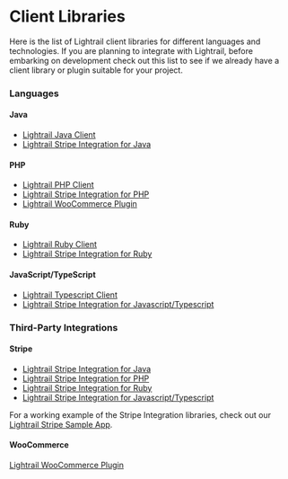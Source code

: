 # Client Libraries
Here is the list of Lightrail client libraries for different languages and technologies. If you are planning to integrate with Lightrail, before embarking on development check out this list to see if we already have a client library or plugin suitable for your project.

### Languages

#### Java
- [Lightrail Java Client](https://github.com/Giftbit/lightrail-client-java)
- [Lightrail Stripe Integration for Java](https://github.com/Giftbit/lightrail-stripe-java)

#### PHP
- [Lightrail PHP Client](https://github.com/Giftbit/lightrail-client-php)
- [Lightrail Stripe Integration for PHP](https://github.com/Giftbit/lightrail-stripe-php)
- [Lightrail WooCommerce Plugin](https://wordpress.org/plugins/lightrail-for-woocommerce/)

#### Ruby
- [Lightrail Ruby Client](https://github.com/Giftbit/lightrail-client-ruby)
- [Lightrail Stripe Integration for Ruby](https://github.com/Giftbit/lightrail-stripe-ruby)

#### JavaScript/TypeScript
- [Lightrail Typescript Client](https://github.com/Giftbit/lightrail-client-javascript)
- [Lightrail Stripe Integration for Javascript/Typescript](https://github.com/Giftbit/lightrail-stripe-javascript)

### Third-Party Integrations

#### Stripe
- [Lightrail Stripe Integration for Java](https://github.com/Giftbit/lightrail-stripe-java)
- [Lightrail Stripe Integration for PHP](https://github.com/Giftbit/lightrail-stripe-php)
- [Lightrail Stripe Integration for Ruby](https://github.com/Giftbit/lightrail-stripe-ruby)
- [Lightrail Stripe Integration for Javascript/Typescript](https://github.com/Giftbit/lightrail-stripe-javascript)

For a working example of the Stripe Integration libraries, check out our [Lightrail Stripe Sample App](https://github.com/Giftbit/stripe-integration-sample-webapp).

#### WooCommerce
[Lightrail WooCommerce Plugin](https://wordpress.org/plugins/lightrail-for-woocommerce/)
